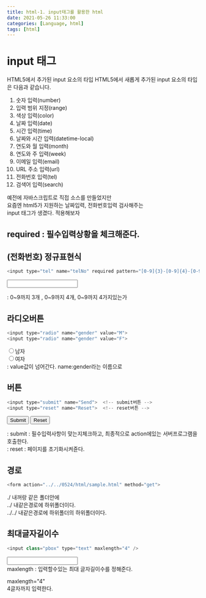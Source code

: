 ```yaml
---
title: html-1. input태그를 활용한 html
date: 2021-05-26 11:33:00
categories: [Language, html]
tags: [html]
---
```


# input 태그

HTML5에서 추가된 input 요소의 타입
HTML5에서 새롭게 추가된 input 요소의 타입은 다음과 같습니다.

1. 숫자 입력(number)
2. 입력 범위 지정(range)
3. 색상 입력(color)
4. 날짜 입력(date)
5. 시간 입력(time)
6. 날짜와 시간 입력(datetime-local)
7. 연도와 월 입력(month)
8. 연도와 주 입력(week)
9. 이메일 입력(email)
10. URL 주소 입력(url)
11. 전화번호 입력(tel)
12. 검색어 입력(search)


예전에 자바스크립트로 직접 소스를 만들었지만  <br>
요즘엔 html5가 지원하는 날짜입력, 전화번호입력 검사해주는   <br>
input 태그가 생겼다. 적용해보자 



## required : 필수입력상황을 체크해준다.


## (전화번호) 정규표현식
```java
<input type="tel" name="telNo" required pattern="[0-9]{3}-[0-9]{4}-[0-9]{4}" title="###-####-####">
```

<input type="tel" name="telNo" required pattern="[0-9]{3}-[0-9]{4}-[0-9]{4}" title="###-####-####">

: 0~9까지 3개 , 0~9까지 4개, 0~9까지 4가지있는가


## 라디오버튼

```java
<input type="radio" name="gender" value="M">
<input type="radio" name="gender" value="F">
```

<input type="radio" name="gender" value="M">남자  <br>
<input type="radio" name="gender" value="F">여자  
: value값이 넘어간다. name:gender라는 이름으로



## 버튼
```java
<input type="submit" name="Send">  <!-- submit버튼 -->
<input type="reset" name="Reset">  <!-- reset버튼 -->
```

<input type="submit" name="Send"> <!-- submit버튼 -->
<input type="reset" name="Reset"> <!-- reset버튼 -->

: submit : 필수입력사항이 맞는지체크하고, 최종적으로 action에있는 서버프로그램을 호출한다.  <br>
: reset : 페이지를 초기화시켜쥰다.

## 경로
```java
<form action="../../0524/html/sample.html" method="get">
```
  
 <form action="../../0524/html/sample.html" method="get">
  
  
  
./ 내꺼랑 같은 폴더안에 <br>
../ 내같은경로에 하위폴더이다.  <br>
../../ 내같은경로에 하위폴더의 하위폴더이다.

  
## 최대글자길이수
  
```java
<input class="pbox" type="text" maxlength="4" />
```
  
<input class="pbox" type="text" maxlength="4" />  <br>
maxlength : 입력할수있는 최대 글자길이수를 정해준다.

maxlength="4"  <br>
4글자까지 입력한다.  

